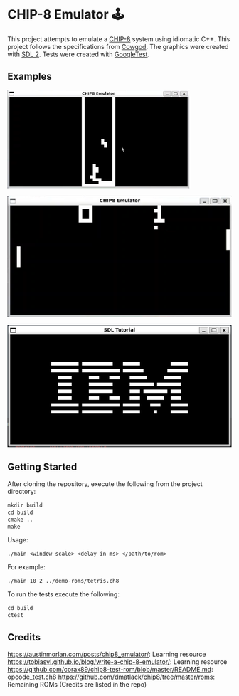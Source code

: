 # CHIP-8 Emulator 🕹️

This project attempts to emulate a [CHIP-8](https://en.wikipedia.org/wiki/CHIP-8) system using idiomatic C++. This project follows the specifications from [Cowgod](http://devernay.free.fr/hacks/chip8/C8TECH10.HTM). The graphics were created with [SDL 2](https://www.libsdl.org/). Tests were created with [GoogleTest](http://google.github.io/googletest/). 

## Examples

![Tetris](./media/chip8_tetris.png)

![Pong](./media/chip8_pong.png)

![Tetris](./media/chip8_ibm.png)



## Getting Started

After cloning the repository, execute the following from the project directory:
```
mkdir build
cd build
cmake ..
make
```

Usage:
```
./main <window scale> <delay in ms> </path/to/rom>
```

For example:

```
./main 10 2 ../demo-roms/tetris.ch8
```

To run the tests execute the following:
```
cd build
ctest
```

## Credits
https://austinmorlan.com/posts/chip8_emulator/: Learning resource
https://tobiasvl.github.io/blog/write-a-chip-8-emulator/: Learning resource
https://github.com/corax89/chip8-test-rom/blob/master/README.md: opcode_test.ch8
https://github.com/dmatlack/chip8/tree/master/roms: Remaining ROMs (Credits are listed in the repo)